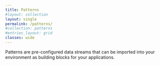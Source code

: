 ```yaml
---
title: Patterns
#layout: collection
layout: single
permalink: /patterns/
#collection: patterns
#entries_layout: grid
classes: wide
---
```


Patterns are pre-configured data streams that can be imported into your environment as building blocks for your applications.
